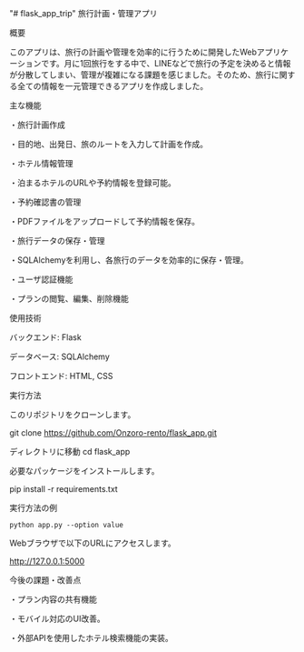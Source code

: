 "# flask_app_trip" 
旅行計画・管理アプリ

概要

このアプリは、旅行の計画や管理を効率的に行うために開発したWebアプリケーションです。月に1回旅行をする中で、LINEなどで旅行の予定を決めると情報が分散してしまい、管理が複雑になる課題を感じました。そのため、旅行に関する全ての情報を一元管理できるアプリを作成しました。

主な機能

・旅行計画作成

・目的地、出発日、旅のルートを入力して計画を作成。

・ホテル情報管理

・泊まるホテルのURLや予約情報を登録可能。

・予約確認書の管理

・PDFファイルをアップロードして予約情報を保存。

・旅行データの保存・管理

・SQLAlchemyを利用し、各旅行のデータを効率的に保存・管理。

・ユーザ認証機能

・プランの閲覧、編集、削除機能


使用技術

バックエンド: Flask

データベース: SQLAlchemy

フロントエンド: HTML, CSS


実行方法

このリポジトリをクローンします。

git clone https://github.com/Onzoro-rento/flask_app.git

ディレクトリに移動
cd flask_app

必要なパッケージをインストールします。

pip install -r requirements.txt

実行方法の例

```python app.py --option value```

Webブラウザで以下のURLにアクセスします。

http://127.0.0.1:5000


今後の課題・改善点

・プラン内容の共有機能

・モバイル対応のUI改善。

・外部APIを使用したホテル検索機能の実装。



